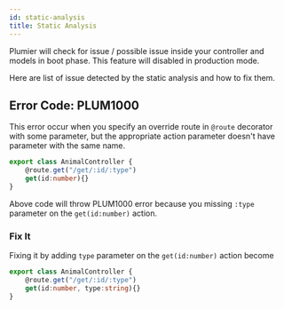 ```yaml
---
id: static-analysis
title: Static Analysis
---
```


Plumier will check for issue / possible issue inside your controller and models in boot phase. This feature will disabled in production mode.

Here are list of issue detected by the static analysis and how to fix them.

## Error Code: PLUM1000
This error occur when you specify an override route in `@route` decorator with some parameter, but the appropriate action parameter doesn't have parameter with the same name. 

```typescript
export class AnimalController {
    @route.get("/get/:id/:type")
    get(id:number){}
}
```

Above code will throw PLUM1000 error because you missing `:type` parameter on the `get(id:number)` action.

### Fix It
Fixing it by adding `type` parameter on the `get(id:number)` action become

```typescript
export class AnimalController {
    @route.get("/get/:id/:type")
    get(id:number, type:string){}
}
```
